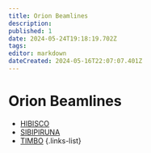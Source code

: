```yaml
---
title: Orion Beamlines
description: 
published: 1
date: 2024-05-24T19:18:19.702Z
tags: 
editor: markdown
dateCreated: 2024-05-16T22:07:07.401Z
---
```


# Orion Beamlines

- [HIBISCO](/Orion/Hibisco/hib_intro)
- [SIBIPIRUNA](/Orion/Sibipiruna/sib_intro)
- [TIMBO](/Orion/Timbo/tib_intro)
{.links-list}